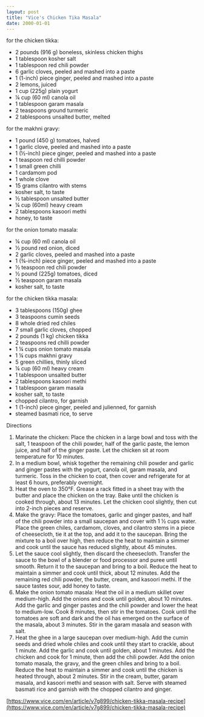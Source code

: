 ```yaml
---
layout: post
title: "Vice's Chicken Tika Masala"
date: 2000-01-01
---
```


for the chicken tikka:
- 2 pounds (916 g) boneless, skinless chicken thighs
- 1 tablespoon kosher salt
- 1 tablespoon red chili powder
- 6 garlic cloves, peeled and mashed into a paste
- 1 (1-inch) piece ginger, peeled and mashed into a paste
- 2 lemons, juiced 
- 1 cup (225g) plain yogurt
- ¼ cup (60 ml) canola oil 
- 1 tablespoon garam masala 
- 2 teaspoons ground turmeric 
- 2 tablespoons unsalted butter, melted


for the makhni gravy: 
- 1 pound (450 g) tomatoes, halved  
- 1 garlic clove, peeled and mashed into a paste
- 1 (½-inch) piece ginger, peeled and mashed into a paste
- 1 teaspoon red chilli powder 
- 1 small green chilli
- 1 cardamom pod
- 1 whole clove
- 15 grams cilantro with stems
- kosher salt, to taste
- ½ tablespoon unsalted butter
- ¼ cup (60ml) heavy cream
- 2 tablespoons kasoori methi
- honey, to taste


for the onion tomato masala:
- ¼ cup (60 ml) canola oil 
- ½ pound red onion, diced 
- 2 garlic cloves, peeled and mashed into a paste 
- 1 (¾-inch) piece ginger, peeled and mashed into a paste
- ½ teaspoon red chili powder 
- ½ pound (225g) tomatoes, diced 
- ½ teaspoon garam masala 
- kosher salt, to taste


for the chicken tikka masala: 
- 3 tablespoons (150g) ghee
- 3 teaspoons cumin seeds
- 8 whole dried red chiles 
- 7 small garlic cloves, chopped
- 2 pounds (1 kg) chicken tikka  
- 2 teaspoons red chilli powder
- 1 ¼ cups onion tomato masala
- 1 ¼ cups makhni gravy
- 5 green chillies, thinly sliced
- ¼ cup (60 ml) heavy cream
- 1 tablespoon unsalted butter
- 2 tablespoons kasoori methi
- 1 tablespoon garam masala
- kosher salt, to taste
- chopped cilantro, for garnish
- 1 (1-inch) piece ginger, peeled and julienned, for garnish
- steamed basmati rice, to serve



Directions

1. Marinate the chicken: Place the chicken in a large bowl and toss with the salt, 1 teaspoon of the chili powder, half of the garlic paste, the  lemon juice, and half of the ginger paste. Let the chicken sit at room temperature for 10 minutes.
2. In a medium bowl, whisk together the remaining chili powder and garlic and ginger pastes with the yogurt, canola oil, garam masala, and turmeric. Toss in the chicken to coat, then cover and refrigerate for at least 6 hours, preferably overnight.
3. Heat the oven to 350°F. Grease a rack fitted in a sheet tray with the butter and place the chicken on the tray. Bake until the chicken is cooked through, about 13 minutes. Let the chicken cool slightly, then cut into 2-inch pieces and reserve.
4. Make the gravy: Place the tomatoes, garlic and ginger pastes, and half of the chili powder into a small saucepan and cover with 1 ½ cups water. Place the green chiles, cardamom, cloves, and cilantro stems in a piece of cheesecloth, tie it at the top, and add it to the saucepan. Bring the mixture to a boil over high, then reduce the heat to maintain a simmer and cook until the sauce has reduced slightly, about 45 minutes.
5. Let the sauce cool slightly, then discard the cheesecloth. Transfer the sauce to the bowl of a blender or food processor and puree until smooth. Return it to the saucepan and bring to a boil. Reduce the heat to maintain a simmer and cook until thick, about 12 minutes. Add the remaining red chili powder, the butter, cream, and kasoori methi. If the sauce tastes sour, add honey to taste.
6. Make the onion tomato masala: Heat the oil in a medium skillet over medium-high. Add the onions and cook until golden, about 10 minutes. Add the garlic and ginger pastes and the chili powder and lower the heat to medium-low. Cook 8 minutes, then stir in the tomatoes. Cook until the tomatoes are soft and dark and the oil has emerged on the surface of the masala, about 3 minutes. Stir in the garam masala and season with salt.
7. Heat the ghee in a large saucepan over medium-high. Add the cumin seeds and dried whole chiles and cook until they start to crackle, about 1 minute. Add the garlic and cook until golden, about 1 minutes. Add the chicken and cook for 1 minute, then add the chili powder. Add the onion tomato masala, the gravy, and the green chiles and bring to a boil. Reduce the heat to maintain a simmer and cook until the chicken is heated through, about 2 minutes. Stir in the cream, butter, garam masala, and kasoori methi and season with salt. Serve with steamed basmati rice and garnish with the chopped cilantro and ginger.


[https://www.vice.com/en/article/v7g899/chicken-tikka-masala-recipe](https://www.vice.com/en/article/v7g899/chicken-tikka-masala-recipe)
